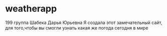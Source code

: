 # weatherapp
199 группа Шабека Дарья Юрьевна
Я создала этот замечательный сайт, для того,чтобы вы смогли узнать какая же погода сегодня в мире
